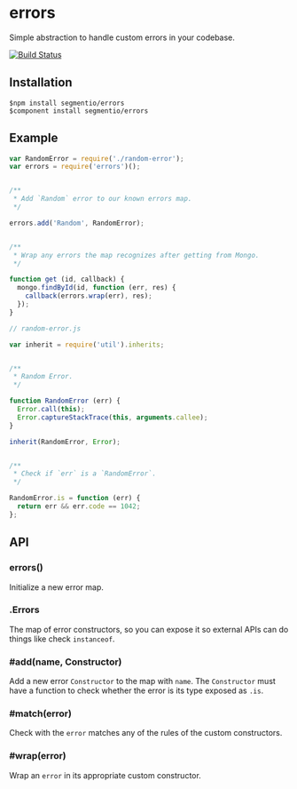 # errors

  Simple abstraction to handle custom errors in your codebase.

  [![Build Status](https://travis-ci.org/segmentio/errors.png?branch=master)](https://travis-ci.org/segmentio/errors)

## Installation

    $npm install segmentio/errors
    $component install segmentio/errors

## Example

```js
var RandomError = require('./random-error');
var errors = require('errors')();


/**
 * Add `Random` error to our known errors map.
 */

errors.add('Random', RandomError);


/**
 * Wrap any errors the map recognizes after getting from Mongo.
 */

function get (id, callback) {
  mongo.findById(id, function (err, res) {
    callback(errors.wrap(err), res);
  });
}
```

```js
// random-error.js

var inherit = require('util').inherits;


/**
 * Random Error.
 */

function RandomError (err) {
  Error.call(this);
  Error.captureStackTrace(this, arguments.callee);
}

inherit(RandomError, Error);


/**
 * Check if `err` is a `RandomError`.
 */

RandomError.is = function (err) {
  return err && err.code == 1042;
};
```

## API

### errors()

  Initialize a new error map.

### .Errors

  The map of error constructors, so you can expose it so external APIs can do things like check `instanceof`.

### #add(name, Constructor)

  Add a new error `Constructor` to the map with `name`. The `Constructor` must have a function to check whether the error is its type exposed as `.is`.

### #match(error)

  Check with the `error` matches any of the rules of the custom constructors.

### #wrap(error)

  Wrap an `error` in its appropriate custom constructor.
